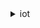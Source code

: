 <details>

<summary>
iot
</summary>

- <details><summary>accept-certificate-transfer</summary>

  * --certificate-id
  * --set-as-active
  * --no-set-as-active
  * --cli-input-json
  * --cli-input-yaml
  * --generate-cli-skeleton


- <details><summary>add-thing-to-billing-group</summary>

  * --billing-group-name
  * --billing-group-arn
  * --thing-name
  * --thing-arn
  * --cli-input-json
  * --cli-input-yaml
  * --generate-cli-skeleton


- <details><summary>add-thing-to-thing-group</summary>

  * --thing-group-name
  * --thing-group-arn
  * --thing-name
  * --thing-arn
  * --override-dynamic-groups
  * --no-override-dynamic-groups
  * --cli-input-json
  * --cli-input-yaml
  * --generate-cli-skeleton


- <details><summary>associate-targets-with-job</summary>

  * --targets
  * --job-id
  * --comment
  * --namespace-id
  * --cli-input-json
  * --cli-input-yaml
  * --generate-cli-skeleton


- <details><summary>attach-policy</summary>

  * --policy-name
  * --target
  * --cli-input-json
  * --cli-input-yaml
  * --generate-cli-skeleton


- <details><summary>attach-security-profile</summary>

  * --security-profile-name
  * --security-profile-target-arn
  * --cli-input-json
  * --cli-input-yaml
  * --generate-cli-skeleton


- <details><summary>attach-thing-principal</summary>

  * --thing-name
  * --principal
  * --cli-input-json
  * --cli-input-yaml
  * --generate-cli-skeleton


- <details><summary>cancel-audit-mitigation-actions-task</summary>

  * --task-id
  * --cli-input-json
  * --cli-input-yaml
  * --generate-cli-skeleton


- <details><summary>cancel-audit-task</summary>

  * --task-id
  * --cli-input-json
  * --cli-input-yaml
  * --generate-cli-skeleton


- <details><summary>cancel-certificate-transfer</summary>

  * --certificate-id
  * --cli-input-json
  * --cli-input-yaml
  * --generate-cli-skeleton


- <details><summary>cancel-detect-mitigation-actions-task</summary>

  * --task-id
  * --cli-input-json
  * --cli-input-yaml
  * --generate-cli-skeleton


- <details><summary>cancel-job</summary>

  * --job-id
  * --reason-code
  * --comment
  * --force
  * --no-force
  * --cli-input-json
  * --cli-input-yaml
  * --generate-cli-skeleton


- <details><summary>cancel-job-execution</summary>

  * --job-id
  * --thing-name
  * --force
  * --no-force
  * --expected-version
  * --status-details
  * --cli-input-json
  * --cli-input-yaml
  * --generate-cli-skeleton


- <details><summary>clear-default-authorizer</summary>

  * --cli-input-json
  * --cli-input-yaml
  * --generate-cli-skeleton


- <details><summary>confirm-topic-rule-destination</summary>

  * --confirmation-token
  * --cli-input-json
  * --cli-input-yaml
  * --generate-cli-skeleton


- <details><summary>create-audit-suppression</summary>

  * --check-name
  * --resource-identifier
  * --expiration-date
  * --suppress-indefinitely
  * --no-suppress-indefinitely
  * --description
  * --client-request-token
  * --cli-input-json
  * --cli-input-yaml
  * --generate-cli-skeleton


- <details><summary>create-authorizer</summary>

  * --authorizer-name
  * --authorizer-function-arn
  * --token-key-name
  * --token-signing-public-keys
  * --status
  * --tags
  * --signing-disabled
  * --no-signing-disabled
  * --cli-input-json
  * --cli-input-yaml
  * --generate-cli-skeleton


- <details><summary>create-billing-group</summary>

  * --billing-group-name
  * --billing-group-properties
  * --tags
  * --cli-input-json
  * --cli-input-yaml
  * --generate-cli-skeleton


- <details><summary>create-certificate-from-csr</summary>

  * --certificate-signing-request
  * --set-as-active
  * --no-set-as-active
  * --certificate-pem-outfile
  * --cli-input-json
  * --cli-input-yaml
  * --generate-cli-skeleton


- <details><summary>create-custom-metric</summary>

  * --metric-name
  * --display-name
  * --metric-type
  * --tags
  * --client-request-token
  * --cli-input-json
  * --cli-input-yaml
  * --generate-cli-skeleton


- <details><summary>create-dimension</summary>

  * --name
  * --type
  * --string-values
  * --tags
  * --client-request-token
  * --cli-input-json
  * --cli-input-yaml
  * --generate-cli-skeleton


- <details><summary>create-domain-configuration</summary>

  * --domain-configuration-name
  * --domain-name
  * --server-certificate-arns
  * --validation-certificate-arn
  * --authorizer-config
  * --service-type
  * --tags
  * --cli-input-json
  * --cli-input-yaml
  * --generate-cli-skeleton


- <details><summary>create-dynamic-thing-group</summary>

  * --thing-group-name
  * --thing-group-properties
  * --index-name
  * --query-string
  * --query-version
  * --tags
  * --cli-input-json
  * --cli-input-yaml
  * --generate-cli-skeleton


- <details><summary>create-job</summary>

  * --job-id
  * --targets
  * --document-source
  * --document
  * --description
  * --presigned-url-config
  * --target-selection
  * --job-executions-rollout-config
  * --abort-config
  * --timeout-config
  * --tags
  * --namespace-id
  * --job-template-arn
  * --cli-input-json
  * --cli-input-yaml
  * --generate-cli-skeleton


- <details><summary>create-job-template</summary>

  * --job-template-id
  * --job-arn
  * --document-source
  * --document
  * --description
  * --presigned-url-config
  * --job-executions-rollout-config
  * --abort-config
  * --timeout-config
  * --tags
  * --cli-input-json
  * --cli-input-yaml
  * --generate-cli-skeleton


- <details><summary>create-keys-and-certificate</summary>

  * --set-as-active
  * --no-set-as-active
  * --certificate-pem-outfile
  * --public-key-outfile
  * --private-key-outfile
  * --cli-input-json
  * --cli-input-yaml
  * --generate-cli-skeleton


- <details><summary>create-mitigation-action</summary>

  * --action-name
  * --role-arn
  * --action-params
  * --tags
  * --cli-input-json
  * --cli-input-yaml
  * --generate-cli-skeleton


- <details><summary>create-ota-update</summary>

  * --ota-update-id
  * --description
  * --targets
  * --protocols
  * --target-selection
  * --aws-job-executions-rollout-config
  * --aws-job-presigned-url-config
  * --aws-job-abort-config
  * --aws-job-timeout-config
  * --files
  * --role-arn
  * --additional-parameters
  * --tags
  * --cli-input-json
  * --cli-input-yaml
  * --generate-cli-skeleton


- <details><summary>create-policy</summary>

  * --policy-name
  * --policy-document
  * --tags
  * --cli-input-json
  * --cli-input-yaml
  * --generate-cli-skeleton


- <details><summary>create-policy-version</summary>

  * --policy-name
  * --policy-document
  * --set-as-default
  * --no-set-as-default
  * --cli-input-json
  * --cli-input-yaml
  * --generate-cli-skeleton


- <details><summary>create-provisioning-claim</summary>

  * --template-name
  * --cli-input-json
  * --cli-input-yaml
  * --generate-cli-skeleton


- <details><summary>create-provisioning-template</summary>

  * --template-name
  * --description
  * --template-body
  * --enabled
  * --no-enabled
  * --provisioning-role-arn
  * --pre-provisioning-hook
  * --tags
  * --cli-input-json
  * --cli-input-yaml
  * --generate-cli-skeleton


- <details><summary>create-provisioning-template-version</summary>

  * --template-name
  * --template-body
  * --set-as-default
  * --no-set-as-default
  * --cli-input-json
  * --cli-input-yaml
  * --generate-cli-skeleton


- <details><summary>create-role-alias</summary>

  * --role-alias
  * --role-arn
  * --credential-duration-seconds
  * --tags
  * --cli-input-json
  * --cli-input-yaml
  * --generate-cli-skeleton


- <details><summary>create-scheduled-audit</summary>

  * --frequency
  * --day-of-month
  * --day-of-week
  * --target-check-names
  * --scheduled-audit-name
  * --tags
  * --cli-input-json
  * --cli-input-yaml
  * --generate-cli-skeleton


- <details><summary>create-security-profile</summary>

  * --security-profile-name
  * --security-profile-description
  * --behaviors
  * --alert-targets
  * --additional-metrics-to-retain
  * --additional-metrics-to-retain-v2
  * --tags
  * --cli-input-json
  * --cli-input-yaml
  * --generate-cli-skeleton


- <details><summary>create-stream</summary>

  * --stream-id
  * --description
  * --files
  * --role-arn
  * --tags
  * --cli-input-json
  * --cli-input-yaml
  * --generate-cli-skeleton


- <details><summary>create-thing</summary>

  * --thing-name
  * --thing-type-name
  * --attribute-payload
  * --billing-group-name
  * --cli-input-json
  * --cli-input-yaml
  * --generate-cli-skeleton


- <details><summary>create-thing-group</summary>

  * --thing-group-name
  * --parent-group-name
  * --thing-group-properties
  * --tags
  * --cli-input-json
  * --cli-input-yaml
  * --generate-cli-skeleton


- <details><summary>create-thing-type</summary>

  * --thing-type-name
  * --thing-type-properties
  * --tags
  * --cli-input-json
  * --cli-input-yaml
  * --generate-cli-skeleton


- <details><summary>create-topic-rule</summary>

  * --rule-name
  * --topic-rule-payload
  * --tags
  * --cli-input-json
  * --cli-input-yaml
  * --generate-cli-skeleton


- <details><summary>create-topic-rule-destination</summary>

  * --destination-configuration
  * --cli-input-json
  * --cli-input-yaml
  * --generate-cli-skeleton


- <details><summary>delete-account-audit-configuration</summary>

  * --delete-scheduled-audits
  * --no-delete-scheduled-audits
  * --cli-input-json
  * --cli-input-yaml
  * --generate-cli-skeleton


- <details><summary>delete-audit-suppression</summary>

  * --check-name
  * --resource-identifier
  * --cli-input-json
  * --cli-input-yaml
  * --generate-cli-skeleton


- <details><summary>delete-authorizer</summary>

  * --authorizer-name
  * --cli-input-json
  * --cli-input-yaml
  * --generate-cli-skeleton


- <details><summary>delete-billing-group</summary>

  * --billing-group-name
  * --expected-version
  * --cli-input-json
  * --cli-input-yaml
  * --generate-cli-skeleton


- <details><summary>delete-ca-certificate</summary>

  * --certificate-id
  * --cli-input-json
  * --cli-input-yaml
  * --generate-cli-skeleton


- <details><summary>delete-certificate</summary>

  * --certificate-id
  * --force-delete
  * --no-force-delete
  * --cli-input-json
  * --cli-input-yaml
  * --generate-cli-skeleton


- <details><summary>delete-custom-metric</summary>

  * --metric-name
  * --cli-input-json
  * --cli-input-yaml
  * --generate-cli-skeleton


- <details><summary>delete-dimension</summary>

  * --name
  * --cli-input-json
  * --cli-input-yaml
  * --generate-cli-skeleton


- <details><summary>delete-domain-configuration</summary>

  * --domain-configuration-name
  * --cli-input-json
  * --cli-input-yaml
  * --generate-cli-skeleton


- <details><summary>delete-dynamic-thing-group</summary>

  * --thing-group-name
  * --expected-version
  * --cli-input-json
  * --cli-input-yaml
  * --generate-cli-skeleton


- <details><summary>delete-job</summary>

  * --job-id
  * --force
  * --no-force
  * --namespace-id
  * --cli-input-json
  * --cli-input-yaml
  * --generate-cli-skeleton


- <details><summary>delete-job-execution</summary>

  * --job-id
  * --thing-name
  * --execution-number
  * --force
  * --no-force
  * --namespace-id
  * --cli-input-json
  * --cli-input-yaml
  * --generate-cli-skeleton


- <details><summary>delete-job-template</summary>

  * --job-template-id
  * --cli-input-json
  * --cli-input-yaml
  * --generate-cli-skeleton


- <details><summary>delete-mitigation-action</summary>

  * --action-name
  * --cli-input-json
  * --cli-input-yaml
  * --generate-cli-skeleton


- <details><summary>delete-ota-update</summary>

  * --ota-update-id
  * --delete-stream
  * --no-delete-stream
  * --force-delete-aws-job
  * --no-force-delete-aws-job
  * --cli-input-json
  * --cli-input-yaml
  * --generate-cli-skeleton


- <details><summary>delete-policy</summary>

  * --policy-name
  * --cli-input-json
  * --cli-input-yaml
  * --generate-cli-skeleton


- <details><summary>delete-policy-version</summary>

  * --policy-name
  * --policy-version-id
  * --cli-input-json
  * --cli-input-yaml
  * --generate-cli-skeleton


- <details><summary>delete-provisioning-template</summary>

  * --template-name
  * --cli-input-json
  * --cli-input-yaml
  * --generate-cli-skeleton


- <details><summary>delete-provisioning-template-version</summary>

  * --template-name
  * --version-id
  * --cli-input-json
  * --cli-input-yaml
  * --generate-cli-skeleton


- <details><summary>delete-registration-code</summary>

  * --cli-input-json
  * --cli-input-yaml
  * --generate-cli-skeleton


- <details><summary>delete-role-alias</summary>

  * --role-alias
  * --cli-input-json
  * --cli-input-yaml
  * --generate-cli-skeleton


- <details><summary>delete-scheduled-audit</summary>

  * --scheduled-audit-name
  * --cli-input-json
  * --cli-input-yaml
  * --generate-cli-skeleton


- <details><summary>delete-security-profile</summary>

  * --security-profile-name
  * --expected-version
  * --cli-input-json
  * --cli-input-yaml
  * --generate-cli-skeleton


- <details><summary>delete-stream</summary>

  * --stream-id
  * --cli-input-json
  * --cli-input-yaml
  * --generate-cli-skeleton


- <details><summary>delete-thing</summary>

  * --thing-name
  * --expected-version
  * --cli-input-json
  * --cli-input-yaml
  * --generate-cli-skeleton


- <details><summary>delete-thing-group</summary>

  * --thing-group-name
  * --expected-version
  * --cli-input-json
  * --cli-input-yaml
  * --generate-cli-skeleton


- <details><summary>delete-thing-type</summary>

  * --thing-type-name
  * --cli-input-json
  * --cli-input-yaml
  * --generate-cli-skeleton


- <details><summary>delete-topic-rule</summary>

  * --rule-name
  * --cli-input-json
  * --cli-input-yaml
  * --generate-cli-skeleton


- <details><summary>delete-topic-rule-destination</summary>

  * --arn
  * --cli-input-json
  * --cli-input-yaml
  * --generate-cli-skeleton


- <details><summary>delete-v2-logging-level</summary>

  * --target-type
  * --target-name
  * --cli-input-json
  * --cli-input-yaml
  * --generate-cli-skeleton


- <details><summary>deprecate-thing-type</summary>

  * --thing-type-name
  * --undo-deprecate
  * --no-undo-deprecate
  * --cli-input-json
  * --cli-input-yaml
  * --generate-cli-skeleton


- <details><summary>describe-account-audit-configuration</summary>

  * --cli-input-json
  * --cli-input-yaml
  * --generate-cli-skeleton


- <details><summary>describe-audit-finding</summary>

  * --finding-id
  * --cli-input-json
  * --cli-input-yaml
  * --generate-cli-skeleton


- <details><summary>describe-audit-mitigation-actions-task</summary>

  * --task-id
  * --cli-input-json
  * --cli-input-yaml
  * --generate-cli-skeleton


- <details><summary>describe-audit-suppression</summary>

  * --check-name
  * --resource-identifier
  * --cli-input-json
  * --cli-input-yaml
  * --generate-cli-skeleton


- <details><summary>describe-audit-task</summary>

  * --task-id
  * --cli-input-json
  * --cli-input-yaml
  * --generate-cli-skeleton


- <details><summary>describe-authorizer</summary>

  * --authorizer-name
  * --cli-input-json
  * --cli-input-yaml
  * --generate-cli-skeleton


- <details><summary>describe-billing-group</summary>

  * --billing-group-name
  * --cli-input-json
  * --cli-input-yaml
  * --generate-cli-skeleton


- <details><summary>describe-ca-certificate</summary>

  * --certificate-id
  * --cli-input-json
  * --cli-input-yaml
  * --generate-cli-skeleton


- <details><summary>describe-certificate</summary>

  * --certificate-id
  * --cli-input-json
  * --cli-input-yaml
  * --generate-cli-skeleton


- <details><summary>describe-custom-metric</summary>

  * --metric-name
  * --cli-input-json
  * --cli-input-yaml
  * --generate-cli-skeleton


- <details><summary>describe-default-authorizer</summary>

  * --cli-input-json
  * --cli-input-yaml
  * --generate-cli-skeleton


- <details><summary>describe-detect-mitigation-actions-task</summary>

  * --task-id
  * --cli-input-json
  * --cli-input-yaml
  * --generate-cli-skeleton


- <details><summary>describe-dimension</summary>

  * --name
  * --cli-input-json
  * --cli-input-yaml
  * --generate-cli-skeleton


- <details><summary>describe-domain-configuration</summary>

  * --domain-configuration-name
  * --cli-input-json
  * --cli-input-yaml
  * --generate-cli-skeleton


- <details><summary>describe-endpoint</summary>

  * --endpoint-type
  * --cli-input-json
  * --cli-input-yaml
  * --generate-cli-skeleton


- <details><summary>describe-event-configurations</summary>

  * --cli-input-json
  * --cli-input-yaml
  * --generate-cli-skeleton


- <details><summary>describe-index</summary>

  * --index-name
  * --cli-input-json
  * --cli-input-yaml
  * --generate-cli-skeleton


- <details><summary>describe-job</summary>

  * --job-id
  * --cli-input-json
  * --cli-input-yaml
  * --generate-cli-skeleton


- <details><summary>describe-job-execution</summary>

  * --job-id
  * --thing-name
  * --execution-number
  * --cli-input-json
  * --cli-input-yaml
  * --generate-cli-skeleton


- <details><summary>describe-job-template</summary>

  * --job-template-id
  * --cli-input-json
  * --cli-input-yaml
  * --generate-cli-skeleton


- <details><summary>describe-mitigation-action</summary>

  * --action-name
  * --cli-input-json
  * --cli-input-yaml
  * --generate-cli-skeleton


- <details><summary>describe-provisioning-template</summary>

  * --template-name
  * --cli-input-json
  * --cli-input-yaml
  * --generate-cli-skeleton


- <details><summary>describe-provisioning-template-version</summary>

  * --template-name
  * --version-id
  * --cli-input-json
  * --cli-input-yaml
  * --generate-cli-skeleton


- <details><summary>describe-role-alias</summary>

  * --role-alias
  * --cli-input-json
  * --cli-input-yaml
  * --generate-cli-skeleton


- <details><summary>describe-scheduled-audit</summary>

  * --scheduled-audit-name
  * --cli-input-json
  * --cli-input-yaml
  * --generate-cli-skeleton


- <details><summary>describe-security-profile</summary>

  * --security-profile-name
  * --cli-input-json
  * --cli-input-yaml
  * --generate-cli-skeleton


- <details><summary>describe-stream</summary>

  * --stream-id
  * --cli-input-json
  * --cli-input-yaml
  * --generate-cli-skeleton


- <details><summary>describe-thing</summary>

  * --thing-name
  * --cli-input-json
  * --cli-input-yaml
  * --generate-cli-skeleton


- <details><summary>describe-thing-group</summary>

  * --thing-group-name
  * --cli-input-json
  * --cli-input-yaml
  * --generate-cli-skeleton


- <details><summary>describe-thing-registration-task</summary>

  * --task-id
  * --cli-input-json
  * --cli-input-yaml
  * --generate-cli-skeleton


- <details><summary>describe-thing-type</summary>

  * --thing-type-name
  * --cli-input-json
  * --cli-input-yaml
  * --generate-cli-skeleton


- <details><summary>detach-policy</summary>

  * --policy-name
  * --target
  * --cli-input-json
  * --cli-input-yaml
  * --generate-cli-skeleton


- <details><summary>detach-security-profile</summary>

  * --security-profile-name
  * --security-profile-target-arn
  * --cli-input-json
  * --cli-input-yaml
  * --generate-cli-skeleton


- <details><summary>detach-thing-principal</summary>

  * --thing-name
  * --principal
  * --cli-input-json
  * --cli-input-yaml
  * --generate-cli-skeleton


- <details><summary>disable-topic-rule</summary>

  * --rule-name
  * --cli-input-json
  * --cli-input-yaml
  * --generate-cli-skeleton


- <details><summary>enable-topic-rule</summary>

  * --rule-name
  * --cli-input-json
  * --cli-input-yaml
  * --generate-cli-skeleton


- <details><summary>get-behavior-model-training-summaries</summary>

  * --security-profile-name
  * --cli-input-json
  * --cli-input-yaml
  * --starting-token
  * --page-size
  * --max-items
  * --generate-cli-skeleton


- <details><summary>get-cardinality</summary>

  * --index-name
  * --query-string
  * --aggregation-field
  * --query-version
  * --cli-input-json
  * --cli-input-yaml
  * --generate-cli-skeleton


- <details><summary>get-effective-policies</summary>

  * --principal
  * --cognito-identity-pool-id
  * --thing-name
  * --cli-input-json
  * --cli-input-yaml
  * --generate-cli-skeleton


- <details><summary>get-indexing-configuration</summary>

  * --cli-input-json
  * --cli-input-yaml
  * --generate-cli-skeleton


- <details><summary>get-job-document</summary>

  * --job-id
  * --cli-input-json
  * --cli-input-yaml
  * --generate-cli-skeleton


- <details><summary>get-logging-options</summary>

  * --cli-input-json
  * --cli-input-yaml
  * --generate-cli-skeleton


- <details><summary>get-ota-update</summary>

  * --ota-update-id
  * --cli-input-json
  * --cli-input-yaml
  * --generate-cli-skeleton


- <details><summary>get-percentiles</summary>

  * --index-name
  * --query-string
  * --aggregation-field
  * --query-version
  * --percents
  * --cli-input-json
  * --cli-input-yaml
  * --generate-cli-skeleton


- <details><summary>get-policy</summary>

  * --policy-name
  * --cli-input-json
  * --cli-input-yaml
  * --generate-cli-skeleton


- <details><summary>get-policy-version</summary>

  * --policy-name
  * --policy-version-id
  * --cli-input-json
  * --cli-input-yaml
  * --generate-cli-skeleton


- <details><summary>get-registration-code</summary>

  * --cli-input-json
  * --cli-input-yaml
  * --generate-cli-skeleton


- <details><summary>get-statistics</summary>

  * --index-name
  * --query-string
  * --aggregation-field
  * --query-version
  * --cli-input-json
  * --cli-input-yaml
  * --generate-cli-skeleton


- <details><summary>get-topic-rule</summary>

  * --rule-name
  * --cli-input-json
  * --cli-input-yaml
  * --generate-cli-skeleton


- <details><summary>get-topic-rule-destination</summary>

  * --arn
  * --cli-input-json
  * --cli-input-yaml
  * --generate-cli-skeleton


- <details><summary>get-v2-logging-options</summary>

  * --cli-input-json
  * --cli-input-yaml
  * --generate-cli-skeleton


- <details><summary>help</summary>

  * 


- <details><summary>list-active-violations</summary>

  * --thing-name
  * --security-profile-name
  * --behavior-criteria-type
  * --list-suppressed-alerts
  * --no-list-suppressed-alerts
  * --cli-input-json
  * --cli-input-yaml
  * --starting-token
  * --page-size
  * --max-items
  * --generate-cli-skeleton


- <details><summary>list-attached-policies</summary>

  * --target
  * --recursive
  * --no-recursive
  * --page-size
  * --cli-input-json
  * --cli-input-yaml
  * --starting-token
  * --max-items
  * --generate-cli-skeleton


- <details><summary>list-audit-findings</summary>

  * --task-id
  * --check-name
  * --resource-identifier
  * --start-time
  * --end-time
  * --list-suppressed-findings
  * --no-list-suppressed-findings
  * --cli-input-json
  * --cli-input-yaml
  * --starting-token
  * --page-size
  * --max-items
  * --generate-cli-skeleton


- <details><summary>list-audit-mitigation-actions-executions</summary>

  * --task-id
  * --action-status
  * --finding-id
  * --cli-input-json
  * --cli-input-yaml
  * --starting-token
  * --page-size
  * --max-items
  * --generate-cli-skeleton


- <details><summary>list-audit-mitigation-actions-tasks</summary>

  * --audit-task-id
  * --finding-id
  * --task-status
  * --start-time
  * --end-time
  * --cli-input-json
  * --cli-input-yaml
  * --starting-token
  * --page-size
  * --max-items
  * --generate-cli-skeleton


- <details><summary>list-audit-suppressions</summary>

  * --check-name
  * --resource-identifier
  * --ascending-order
  * --no-ascending-order
  * --cli-input-json
  * --cli-input-yaml
  * --starting-token
  * --page-size
  * --max-items
  * --generate-cli-skeleton


- <details><summary>list-audit-tasks</summary>

  * --start-time
  * --end-time
  * --task-type
  * --task-status
  * --cli-input-json
  * --cli-input-yaml
  * --starting-token
  * --page-size
  * --max-items
  * --generate-cli-skeleton


- <details><summary>list-authorizers</summary>

  * --page-size
  * --ascending-order
  * --no-ascending-order
  * --status
  * --cli-input-json
  * --cli-input-yaml
  * --starting-token
  * --max-items
  * --generate-cli-skeleton


- <details><summary>list-billing-groups</summary>

  * --name-prefix-filter
  * --cli-input-json
  * --cli-input-yaml
  * --starting-token
  * --page-size
  * --max-items
  * --generate-cli-skeleton


- <details><summary>list-ca-certificates</summary>

  * --page-size
  * --ascending-order
  * --no-ascending-order
  * --cli-input-json
  * --cli-input-yaml
  * --starting-token
  * --max-items
  * --generate-cli-skeleton


- <details><summary>list-certificates</summary>

  * --page-size
  * --ascending-order
  * --no-ascending-order
  * --cli-input-json
  * --cli-input-yaml
  * --starting-token
  * --max-items
  * --generate-cli-skeleton


- <details><summary>list-certificates-by-ca</summary>

  * --ca-certificate-id
  * --page-size
  * --ascending-order
  * --no-ascending-order
  * --cli-input-json
  * --cli-input-yaml
  * --starting-token
  * --max-items
  * --generate-cli-skeleton


- <details><summary>list-custom-metrics</summary>

  * --cli-input-json
  * --cli-input-yaml
  * --starting-token
  * --page-size
  * --max-items
  * --generate-cli-skeleton


- <details><summary>list-detect-mitigation-actions-executions</summary>

  * --task-id
  * --violation-id
  * --thing-name
  * --start-time
  * --end-time
  * --cli-input-json
  * --cli-input-yaml
  * --starting-token
  * --page-size
  * --max-items
  * --generate-cli-skeleton


- <details><summary>list-detect-mitigation-actions-tasks</summary>

  * --start-time
  * --end-time
  * --cli-input-json
  * --cli-input-yaml
  * --starting-token
  * --page-size
  * --max-items
  * --generate-cli-skeleton


- <details><summary>list-dimensions</summary>

  * --cli-input-json
  * --cli-input-yaml
  * --starting-token
  * --page-size
  * --max-items
  * --generate-cli-skeleton


- <details><summary>list-domain-configurations</summary>

  * --page-size
  * --service-type
  * --cli-input-json
  * --cli-input-yaml
  * --starting-token
  * --max-items
  * --generate-cli-skeleton


- <details><summary>list-indices</summary>

  * --cli-input-json
  * --cli-input-yaml
  * --starting-token
  * --page-size
  * --max-items
  * --generate-cli-skeleton


- <details><summary>list-job-executions-for-job</summary>

  * --job-id
  * --status
  * --cli-input-json
  * --cli-input-yaml
  * --starting-token
  * --page-size
  * --max-items
  * --generate-cli-skeleton


- <details><summary>list-job-executions-for-thing</summary>

  * --thing-name
  * --status
  * --namespace-id
  * --cli-input-json
  * --cli-input-yaml
  * --starting-token
  * --page-size
  * --max-items
  * --generate-cli-skeleton


- <details><summary>list-jobs</summary>

  * --status
  * --target-selection
  * --thing-group-name
  * --thing-group-id
  * --namespace-id
  * --cli-input-json
  * --cli-input-yaml
  * --starting-token
  * --page-size
  * --max-items
  * --generate-cli-skeleton


- <details><summary>list-job-templates</summary>

  * --max-results
  * --next-token
  * --cli-input-json
  * --cli-input-yaml
  * --generate-cli-skeleton


- <details><summary>list-mitigation-actions</summary>

  * --action-type
  * --cli-input-json
  * --cli-input-yaml
  * --starting-token
  * --page-size
  * --max-items
  * --generate-cli-skeleton


- <details><summary>list-ota-updates</summary>

  * --ota-update-status
  * --cli-input-json
  * --cli-input-yaml
  * --starting-token
  * --page-size
  * --max-items
  * --generate-cli-skeleton


- <details><summary>list-outgoing-certificates</summary>

  * --page-size
  * --ascending-order
  * --no-ascending-order
  * --cli-input-json
  * --cli-input-yaml
  * --starting-token
  * --max-items
  * --generate-cli-skeleton


- <details><summary>list-policies</summary>

  * --page-size
  * --ascending-order
  * --no-ascending-order
  * --cli-input-json
  * --cli-input-yaml
  * --starting-token
  * --max-items
  * --generate-cli-skeleton


- <details><summary>list-policy-versions</summary>

  * --policy-name
  * --cli-input-json
  * --cli-input-yaml
  * --generate-cli-skeleton


- <details><summary>list-principal-things</summary>

  * --principal
  * --cli-input-json
  * --cli-input-yaml
  * --starting-token
  * --page-size
  * --max-items
  * --generate-cli-skeleton


- <details><summary>list-provisioning-templates</summary>

  * --cli-input-json
  * --cli-input-yaml
  * --starting-token
  * --page-size
  * --max-items
  * --generate-cli-skeleton


- <details><summary>list-provisioning-template-versions</summary>

  * --template-name
  * --cli-input-json
  * --cli-input-yaml
  * --starting-token
  * --page-size
  * --max-items
  * --generate-cli-skeleton


- <details><summary>list-role-aliases</summary>

  * --page-size
  * --ascending-order
  * --no-ascending-order
  * --cli-input-json
  * --cli-input-yaml
  * --starting-token
  * --max-items
  * --generate-cli-skeleton


- <details><summary>list-scheduled-audits</summary>

  * --cli-input-json
  * --cli-input-yaml
  * --starting-token
  * --page-size
  * --max-items
  * --generate-cli-skeleton


- <details><summary>list-security-profiles</summary>

  * --dimension-name
  * --metric-name
  * --cli-input-json
  * --cli-input-yaml
  * --starting-token
  * --page-size
  * --max-items
  * --generate-cli-skeleton


- <details><summary>list-security-profiles-for-target</summary>

  * --recursive
  * --no-recursive
  * --security-profile-target-arn
  * --cli-input-json
  * --cli-input-yaml
  * --starting-token
  * --page-size
  * --max-items
  * --generate-cli-skeleton


- <details><summary>list-streams</summary>

  * --ascending-order
  * --no-ascending-order
  * --cli-input-json
  * --cli-input-yaml
  * --starting-token
  * --page-size
  * --max-items
  * --generate-cli-skeleton


- <details><summary>list-tags-for-resource</summary>

  * --resource-arn
  * --cli-input-json
  * --cli-input-yaml
  * --starting-token
  * --max-items
  * --generate-cli-skeleton


- <details><summary>list-targets-for-policy</summary>

  * --policy-name
  * --page-size
  * --cli-input-json
  * --cli-input-yaml
  * --starting-token
  * --max-items
  * --generate-cli-skeleton


- <details><summary>list-targets-for-security-profile</summary>

  * --security-profile-name
  * --cli-input-json
  * --cli-input-yaml
  * --starting-token
  * --page-size
  * --max-items
  * --generate-cli-skeleton


- <details><summary>list-thing-groups</summary>

  * --parent-group
  * --name-prefix-filter
  * --recursive
  * --no-recursive
  * --cli-input-json
  * --cli-input-yaml
  * --starting-token
  * --page-size
  * --max-items
  * --generate-cli-skeleton


- <details><summary>list-thing-groups-for-thing</summary>

  * --thing-name
  * --cli-input-json
  * --cli-input-yaml
  * --starting-token
  * --page-size
  * --max-items
  * --generate-cli-skeleton


- <details><summary>list-thing-principals</summary>

  * --thing-name
  * --cli-input-json
  * --cli-input-yaml
  * --starting-token
  * --page-size
  * --max-items
  * --generate-cli-skeleton


- <details><summary>list-thing-registration-task-reports</summary>

  * --task-id
  * --report-type
  * --cli-input-json
  * --cli-input-yaml
  * --starting-token
  * --page-size
  * --max-items
  * --generate-cli-skeleton


- <details><summary>list-thing-registration-tasks</summary>

  * --status
  * --cli-input-json
  * --cli-input-yaml
  * --starting-token
  * --page-size
  * --max-items
  * --generate-cli-skeleton


- <details><summary>list-things</summary>

  * --attribute-name
  * --attribute-value
  * --thing-type-name
  * --use-prefix-attribute-value
  * --no-use-prefix-attribute-value
  * --cli-input-json
  * --cli-input-yaml
  * --starting-token
  * --page-size
  * --max-items
  * --generate-cli-skeleton


- <details><summary>list-things-in-billing-group</summary>

  * --billing-group-name
  * --cli-input-json
  * --cli-input-yaml
  * --starting-token
  * --page-size
  * --max-items
  * --generate-cli-skeleton


- <details><summary>list-things-in-thing-group</summary>

  * --thing-group-name
  * --recursive
  * --no-recursive
  * --cli-input-json
  * --cli-input-yaml
  * --starting-token
  * --page-size
  * --max-items
  * --generate-cli-skeleton


- <details><summary>list-thing-types</summary>

  * --thing-type-name
  * --cli-input-json
  * --cli-input-yaml
  * --starting-token
  * --page-size
  * --max-items
  * --generate-cli-skeleton


- <details><summary>list-topic-rule-destinations</summary>

  * --cli-input-json
  * --cli-input-yaml
  * --starting-token
  * --page-size
  * --max-items
  * --generate-cli-skeleton


- <details><summary>list-topic-rules</summary>

  * --topic
  * --rule-disabled
  * --no-rule-disabled
  * --cli-input-json
  * --cli-input-yaml
  * --starting-token
  * --page-size
  * --max-items
  * --generate-cli-skeleton


- <details><summary>list-v2-logging-levels</summary>

  * --target-type
  * --cli-input-json
  * --cli-input-yaml
  * --starting-token
  * --page-size
  * --max-items
  * --generate-cli-skeleton


- <details><summary>list-violation-events</summary>

  * --start-time
  * --end-time
  * --thing-name
  * --security-profile-name
  * --behavior-criteria-type
  * --list-suppressed-alerts
  * --no-list-suppressed-alerts
  * --cli-input-json
  * --cli-input-yaml
  * --starting-token
  * --page-size
  * --max-items
  * --generate-cli-skeleton


- <details><summary>register-ca-certificate</summary>

  * --ca-certificate
  * --verification-certificate
  * --set-as-active
  * --no-set-as-active
  * --allow-auto-registration
  * --no-allow-auto-registration
  * --registration-config
  * --tags
  * --cli-input-json
  * --cli-input-yaml
  * --generate-cli-skeleton


- <details><summary>register-certificate</summary>

  * --certificate-pem
  * --ca-certificate-pem
  * --set-as-active
  * --no-set-as-active
  * --status
  * --cli-input-json
  * --cli-input-yaml
  * --generate-cli-skeleton


- <details><summary>register-certificate-without-ca</summary>

  * --certificate-pem
  * --status
  * --cli-input-json
  * --cli-input-yaml
  * --generate-cli-skeleton


- <details><summary>register-thing</summary>

  * --template-body
  * --parameters
  * --cli-input-json
  * --cli-input-yaml
  * --generate-cli-skeleton


- <details><summary>reject-certificate-transfer</summary>

  * --certificate-id
  * --reject-reason
  * --cli-input-json
  * --cli-input-yaml
  * --generate-cli-skeleton


- <details><summary>remove-thing-from-billing-group</summary>

  * --billing-group-name
  * --billing-group-arn
  * --thing-name
  * --thing-arn
  * --cli-input-json
  * --cli-input-yaml
  * --generate-cli-skeleton


- <details><summary>remove-thing-from-thing-group</summary>

  * --thing-group-name
  * --thing-group-arn
  * --thing-name
  * --thing-arn
  * --cli-input-json
  * --cli-input-yaml
  * --generate-cli-skeleton


- <details><summary>replace-topic-rule</summary>

  * --rule-name
  * --topic-rule-payload
  * --cli-input-json
  * --cli-input-yaml
  * --generate-cli-skeleton


- <details><summary>search-index</summary>

  * --index-name
  * --query-string
  * --next-token
  * --max-results
  * --query-version
  * --cli-input-json
  * --cli-input-yaml
  * --generate-cli-skeleton


- <details><summary>set-default-authorizer</summary>

  * --authorizer-name
  * --cli-input-json
  * --cli-input-yaml
  * --generate-cli-skeleton


- <details><summary>set-default-policy-version</summary>

  * --policy-name
  * --policy-version-id
  * --cli-input-json
  * --cli-input-yaml
  * --generate-cli-skeleton


- <details><summary>set-logging-options</summary>

  * --logging-options-payload
  * --cli-input-json
  * --cli-input-yaml
  * --generate-cli-skeleton


- <details><summary>set-v2-logging-level</summary>

  * --log-target
  * --log-level
  * --cli-input-json
  * --cli-input-yaml
  * --generate-cli-skeleton


- <details><summary>set-v2-logging-options</summary>

  * --role-arn
  * --default-log-level
  * --disable-all-logs
  * --no-disable-all-logs
  * --cli-input-json
  * --cli-input-yaml
  * --generate-cli-skeleton


- <details><summary>start-audit-mitigation-actions-task</summary>

  * --task-id
  * --target
  * --audit-check-to-actions-mapping
  * --client-request-token
  * --cli-input-json
  * --cli-input-yaml
  * --generate-cli-skeleton


- <details><summary>start-detect-mitigation-actions-task</summary>

  * --task-id
  * --target
  * --actions
  * --violation-event-occurrence-range
  * --include-only-active-violations
  * --no-include-only-active-violations
  * --include-suppressed-alerts
  * --no-include-suppressed-alerts
  * --client-request-token
  * --cli-input-json
  * --cli-input-yaml
  * --generate-cli-skeleton


- <details><summary>start-on-demand-audit-task</summary>

  * --target-check-names
  * --cli-input-json
  * --cli-input-yaml
  * --generate-cli-skeleton


- <details><summary>start-thing-registration-task</summary>

  * --template-body
  * --input-file-bucket
  * --input-file-key
  * --role-arn
  * --cli-input-json
  * --cli-input-yaml
  * --generate-cli-skeleton


- <details><summary>stop-thing-registration-task</summary>

  * --task-id
  * --cli-input-json
  * --cli-input-yaml
  * --generate-cli-skeleton


- <details><summary>tag-resource</summary>

  * --resource-arn
  * --tags
  * --cli-input-json
  * --cli-input-yaml
  * --generate-cli-skeleton


- <details><summary>test-authorization</summary>

  * --principal
  * --cognito-identity-pool-id
  * --auth-infos
  * --client-id
  * --policy-names-to-add
  * --policy-names-to-skip
  * --cli-input-json
  * --cli-input-yaml
  * --generate-cli-skeleton


- <details><summary>test-invoke-authorizer</summary>

  * --authorizer-name
  * --token
  * --token-signature
  * --http-context
  * --mqtt-context
  * --tls-context
  * --cli-input-json
  * --cli-input-yaml
  * --generate-cli-skeleton


- <details><summary>transfer-certificate</summary>

  * --certificate-id
  * --target-aws-account
  * --transfer-message
  * --cli-input-json
  * --cli-input-yaml
  * --generate-cli-skeleton


- <details><summary>untag-resource</summary>

  * --resource-arn
  * --tag-keys
  * --cli-input-json
  * --cli-input-yaml
  * --generate-cli-skeleton


- <details><summary>update-account-audit-configuration</summary>

  * --role-arn
  * --audit-notification-target-configurations
  * --audit-check-configurations
  * --cli-input-json
  * --cli-input-yaml
  * --generate-cli-skeleton


- <details><summary>update-audit-suppression</summary>

  * --check-name
  * --resource-identifier
  * --expiration-date
  * --suppress-indefinitely
  * --no-suppress-indefinitely
  * --description
  * --cli-input-json
  * --cli-input-yaml
  * --generate-cli-skeleton


- <details><summary>update-authorizer</summary>

  * --authorizer-name
  * --authorizer-function-arn
  * --token-key-name
  * --token-signing-public-keys
  * --status
  * --cli-input-json
  * --cli-input-yaml
  * --generate-cli-skeleton


- <details><summary>update-billing-group</summary>

  * --billing-group-name
  * --billing-group-properties
  * --expected-version
  * --cli-input-json
  * --cli-input-yaml
  * --generate-cli-skeleton


- <details><summary>update-ca-certificate</summary>

  * --certificate-id
  * --new-status
  * --new-auto-registration-status
  * --registration-config
  * --remove-auto-registration
  * --no-remove-auto-registration
  * --cli-input-json
  * --cli-input-yaml
  * --generate-cli-skeleton


- <details><summary>update-certificate</summary>

  * --certificate-id
  * --new-status
  * --cli-input-json
  * --cli-input-yaml
  * --generate-cli-skeleton


- <details><summary>update-custom-metric</summary>

  * --metric-name
  * --display-name
  * --cli-input-json
  * --cli-input-yaml
  * --generate-cli-skeleton


- <details><summary>update-dimension</summary>

  * --name
  * --string-values
  * --cli-input-json
  * --cli-input-yaml
  * --generate-cli-skeleton


- <details><summary>update-domain-configuration</summary>

  * --domain-configuration-name
  * --authorizer-config
  * --domain-configuration-status
  * --remove-authorizer-config
  * --no-remove-authorizer-config
  * --cli-input-json
  * --cli-input-yaml
  * --generate-cli-skeleton


- <details><summary>update-dynamic-thing-group</summary>

  * --thing-group-name
  * --thing-group-properties
  * --expected-version
  * --index-name
  * --query-string
  * --query-version
  * --cli-input-json
  * --cli-input-yaml
  * --generate-cli-skeleton


- <details><summary>update-event-configurations</summary>

  * --event-configurations
  * --cli-input-json
  * --cli-input-yaml
  * --generate-cli-skeleton


- <details><summary>update-indexing-configuration</summary>

  * --thing-indexing-configuration
  * --thing-group-indexing-configuration
  * --cli-input-json
  * --cli-input-yaml
  * --generate-cli-skeleton


- <details><summary>update-job</summary>

  * --job-id
  * --description
  * --presigned-url-config
  * --job-executions-rollout-config
  * --abort-config
  * --timeout-config
  * --namespace-id
  * --cli-input-json
  * --cli-input-yaml
  * --generate-cli-skeleton


- <details><summary>update-mitigation-action</summary>

  * --action-name
  * --role-arn
  * --action-params
  * --cli-input-json
  * --cli-input-yaml
  * --generate-cli-skeleton


- <details><summary>update-provisioning-template</summary>

  * --template-name
  * --description
  * --enabled
  * --no-enabled
  * --default-version-id
  * --provisioning-role-arn
  * --pre-provisioning-hook
  * --remove-pre-provisioning-hook
  * --no-remove-pre-provisioning-hook
  * --cli-input-json
  * --cli-input-yaml
  * --generate-cli-skeleton


- <details><summary>update-role-alias</summary>

  * --role-alias
  * --role-arn
  * --credential-duration-seconds
  * --cli-input-json
  * --cli-input-yaml
  * --generate-cli-skeleton


- <details><summary>update-scheduled-audit</summary>

  * --frequency
  * --day-of-month
  * --day-of-week
  * --target-check-names
  * --scheduled-audit-name
  * --cli-input-json
  * --cli-input-yaml
  * --generate-cli-skeleton


- <details><summary>update-security-profile</summary>

  * --security-profile-name
  * --security-profile-description
  * --behaviors
  * --alert-targets
  * --additional-metrics-to-retain
  * --additional-metrics-to-retain-v2
  * --delete-behaviors
  * --no-delete-behaviors
  * --delete-alert-targets
  * --no-delete-alert-targets
  * --delete-additional-metrics-to-retain
  * --no-delete-additional-metrics-to-retain
  * --expected-version
  * --cli-input-json
  * --cli-input-yaml
  * --generate-cli-skeleton


- <details><summary>update-stream</summary>

  * --stream-id
  * --description
  * --files
  * --role-arn
  * --cli-input-json
  * --cli-input-yaml
  * --generate-cli-skeleton


- <details><summary>update-thing</summary>

  * --thing-name
  * --thing-type-name
  * --attribute-payload
  * --expected-version
  * --remove-thing-type
  * --no-remove-thing-type
  * --cli-input-json
  * --cli-input-yaml
  * --generate-cli-skeleton


- <details><summary>update-thing-group</summary>

  * --thing-group-name
  * --thing-group-properties
  * --expected-version
  * --cli-input-json
  * --cli-input-yaml
  * --generate-cli-skeleton


- <details><summary>update-thing-groups-for-thing</summary>

  * --thing-name
  * --thing-groups-to-add
  * --thing-groups-to-remove
  * --override-dynamic-groups
  * --no-override-dynamic-groups
  * --cli-input-json
  * --cli-input-yaml
  * --generate-cli-skeleton


- <details><summary>update-topic-rule-destination</summary>

  * --arn
  * --status
  * --cli-input-json
  * --cli-input-yaml
  * --generate-cli-skeleton


- <details><summary>validate-security-profile-behaviors</summary>

  * --behaviors
  * --cli-input-json
  * --cli-input-yaml
  * --generate-cli-skeleton


</details>


